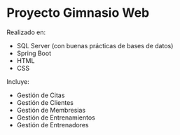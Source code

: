 # Proyecto Gimnasio Web
Realizado en:
- SQL Server (con buenas prácticas de bases de datos)
- Spring Boot
- HTML
- CSS

Incluye:
- Gestión de Citas
- Gestión de Clientes
- Gestión de Membresias
- Gestión de Entrenamientos
- Gestión de Entrenadores 

